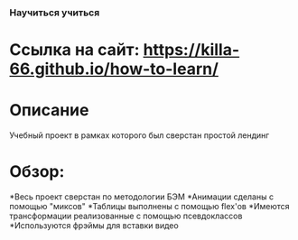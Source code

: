 ### Научиться учиться

# Ссылка на сайт: https://killa-66.github.io/how-to-learn/

# Описание

Учебный проект в рамках которого был сверстан простой лендинг 

# Обзор:

*Весь проект сверстан по методологии БЭМ
*Анимации сделаны с помощью "миксов"
*Таблицы выполнены с помощью flex'ов
*Имеются трансформации реализованные с помощью псевдоклассов
*Используются фрэймы для вставки видео
